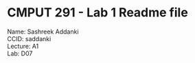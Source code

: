 # CMPUT 291 - Lab 1 Readme file <br>
Name: Sashreek Addanki <br>
CCID: saddanki <br> 
Lecture: A1 <br> 
Lab: D07 <br> 
